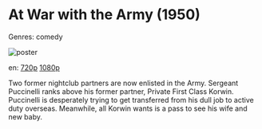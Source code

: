 # At War with the Army (1950)

Genres: comedy

![poster](http://image.tmdb.org/t/p/w500/wjCqvNLoOIdjyoiqqsBizvpfn6l.jpg)

en:
  [720p](magnet:?xt=urn:btih:09C3C75512936B5D5245DD342992C73BCC2D8C6D&tr=udp://glotorrents.pw:6969/announce&tr=udp://tracker.opentrackr.org:1337/announce&tr=udp://torrent.gresille.org:80/announce&tr=udp://tracker.openbittorrent.com:80&tr=udp://tracker.coppersurfer.tk:6969&tr=udp://tracker.leechers-paradise.org:6969&tr=udp://p4p.arenabg.ch:1337&tr=udp://tracker.internetwarriors.net:1337)
  [1080p](magnet:?xt=urn:btih:1B61FDDB5D55AF0018F0E596B9F3D896D4AF8BA7&tr=udp://glotorrents.pw:6969/announce&tr=udp://tracker.opentrackr.org:1337/announce&tr=udp://torrent.gresille.org:80/announce&tr=udp://tracker.openbittorrent.com:80&tr=udp://tracker.coppersurfer.tk:6969&tr=udp://tracker.leechers-paradise.org:6969&tr=udp://p4p.arenabg.ch:1337&tr=udp://tracker.internetwarriors.net:1337)
  


Two former nightclub partners are now enlisted in the Army. Sergeant Puccinelli ranks above his former partner, Private First Class Korwin. Puccinelli is desperately trying to get transferred from his dull job to active duty overseas. Meanwhile, all Korwin wants is a pass to see his wife and new baby.